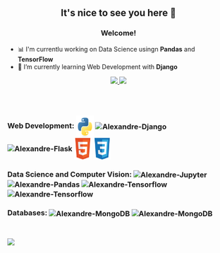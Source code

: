 <div align="center">
  <h2>It's nice to see you here 👋</h2>
  <h3>Welcome!</h3>
</div>

- 📊 I'm currentlu working on Data Science usingn **Pandas** and **TensorFlow**
- 🌱 I’m currently learning Web Development with **Django**

<!--
**AlexandreCarrascosa/AlexandreCarrascosa** is a ✨ _special_ ✨ repository because its `README.md` (this file) appears on your GitHub profile.

Here are some ideas to get you started:

- 🔭 I’m currently working on ...
- 🌱 I’m currently learning ...
- 👯 I’m looking to collaborate on ...
- 🤔 I’m looking for help with ...
- 💬 Ask me about ...
- 📫 How to reach me: ...
- 😄 Pronouns: ...
- ⚡ Fun fact: ...
-->

<div align="center">
  <a href="https://github.com/AlexandreCarrascosa">
  <img height="180em" src="https://github-readme-stats.vercel.app/api?username=AlexandreCarrascosa&show_icons=true&theme=github_dark&include_all_commits=true&count_private=true"/>
  <img height="180em" src="https://github-readme-stats.vercel.app/api/top-langs/?username=AlexandreCarrascosa&layout=compact&langs_count=7&theme=github_dark"/>
</div>
  
## 

<div style="display: inline-block"><br>
  <h3>Web Development:
  <img align="center" alt="Alexandre-Python" height="50" width="40" src="https://raw.githubusercontent.com/devicons/devicon/master/icons/python/python-original.svg">
  <img align="center" alt="Alexandre-Django" height="50" width="40" src="https://cdn.jsdelivr.net/gh/devicons/devicon/icons/django/django-original.svg">
  <img align="center" alt="Alexandre-Flask" height="50" width="40" src="https://cdn.jsdelivr.net/gh/devicons/devicon/icons/flask/flask-original-wordmark.svg">
  <img align="center" alt="Alexandre-HTML" height="50" width="40" src="https://raw.githubusercontent.com/devicons/devicon/master/icons/html5/html5-original.svg">
  <img align="center" alt="Alexandre-CSS" height="50" width="40" src="https://raw.githubusercontent.com/devicons/devicon/master/icons/css3/css3-original.svg">
  </h3>
  
  <h3>Data Science and Computer Vision: 
  <img align="center" alt="Alexandre-Jupyter" height="50" width="40" src="https://cdn.jsdelivr.net/gh/devicons/devicon/icons/jupyter/jupyter-original-wordmark.svg">
  <img align="center" alt="Alexandre-Pandas" height="50" width="40" src="https://cdn.jsdelivr.net/gh/devicons/devicon/icons/pandas/pandas-original-wordmark.svg" />
  <img align="center" alt="Alexandre-Tensorflow" height="50" width="40" src="https://cdn.jsdelivr.net/gh/devicons/devicon/icons/tensorflow/tensorflow-original.svg" />
  <img align="center" alt="Alexandre-Tensorflow" height="50" width="40" src="https://opencv.org/wp-content/uploads/2020/07/cropped-OpenCV_logo_white_600x.png"/>
  </h3>
  
  <h3>Databases: 
  <img align="center" alt="Alexandre-MongoDB" height="50" width="40" src="https://cdn.jsdelivr.net/gh/devicons/devicon/icons/mongodb/mongodb-original-wordmark.svg" /> 
  <img align="center" alt="Alexandre-MongoDB" height="50" width="40" src="https://cdn.jsdelivr.net/gh/devicons/devicon/icons/mysql/mysql-plain-wordmark.svg"/>
  </h3>
</div>
  
## 
  
  <div>
    <a href="https://www.linkedin.com/in/carrascosaalexandre/"><img src="https://img.shields.io/badge/LinkedIn-0077B5?style=for-the-badge&logo=linkedin&logoColor=white"></a>
  </div>
